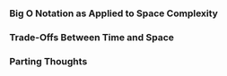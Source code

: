 ### Big O Notation as Applied to Space Complexity

### Trade-Offs Between Time and Space

### Parting Thoughts